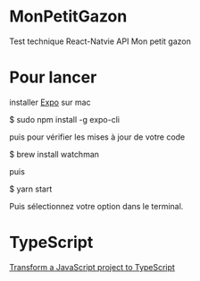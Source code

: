 # MonPetitGazon

Test technique React-Natvie API Mon petit gazon


# Pour lancer

installer [Expo](https://expo.dev/) sur mac

$ sudo npm install -g expo-cli

puis pour vérifier les mises à jour de votre code

$ brew install watchman

puis

$ yarn start

Puis sélectionnez votre option dans le terminal.

# TypeScript

[Transform a JavaScript project to TypeScript](https://reactnative.dev/docs/typescript)

